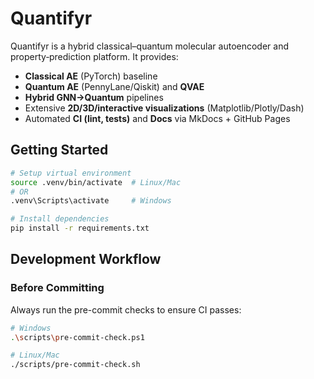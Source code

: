 # Quantifyr

Quantifyr is a hybrid classical–quantum molecular autoencoder and property‑prediction platform.
It provides:

- **Classical AE** (PyTorch) baseline
- **Quantum AE** (PennyLane/Qiskit) and **QVAE**
- **Hybrid GNN→Quantum** pipelines
- Extensive **2D/3D/interactive visualizations** (Matplotlib/Plotly/Dash)
- Automated **CI (lint, tests)** and **Docs** via MkDocs + GitHub Pages

## Getting Started

```bash
# Setup virtual environment
source .venv/bin/activate  # Linux/Mac
# OR
.venv\Scripts\activate     # Windows

# Install dependencies
pip install -r requirements.txt
```

## Development Workflow

### Before Committing

Always run the pre-commit checks to ensure CI passes:

```bash
# Windows
.\scripts\pre-commit-check.ps1

# Linux/Mac
./scripts/pre-commit-check.sh
```
